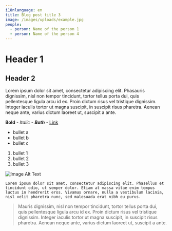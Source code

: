 ```yaml
---
i18nlanguage: en
title: Blog post title 3
image: /images/uploads/example.jpg
people:
  - person: Name of the person 1
  - person: Name of the person 4
---
```

# Header 1

## Header 2

Lorem ipsum dolor sit amet, consectetur adipiscing elit. Phasauris dignissim, nisl non tempor tincidunt, tortor tellus porta dui, quis pellentesque ligula arcu id ex. Proin dictum risus vel tristique dignissim. Integer iaculis tortor ut magna suscipit, in suscipit risus pharetra. Aenean neque ante, varius dictum laoreet ut, suscipit a ante.

**Bold** - _Italic_ - _**Both**_ - [Link](http://github.com)

* bullet a
* bullet b
* bullet c

1. bullet 1
2. bullet 2
3. bullet 3

![Image Alt Text](/images/uploads/example.jpg)

```
Lorem ipsum dolor sit amet, consectetur adipiscing elit. Phasellus et tincidunt odio, ut semper dolor. Etiam at massa vitae enim tempus luctus in hendrerit eros. Vivamus ornare, nulla a vestibulum lacinia, nisl velit pharetra nunc, sed malesuada erat nibh eu purus.
```

> Mauris dignissim, nisl non tempor tincidunt, tortor tellus porta dui, quis pellentesque ligula arcu id ex. Proin dictum risus vel tristique dignissim. Integer iaculis tortor ut magna suscipit, in suscipit risus pharetra. Aenean neque ante, varius dictum laoreet ut, suscipit a ante.
